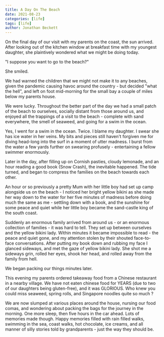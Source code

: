 ```yaml
---
title: A Day On The Beach
date: 2021-08-23
categories: [life]
tags: [life]
author: Jonathan Beckett
---
```


On the final day of our visit with my parents on the coast, the sun arrived. After looking out of the kitchen window at breakfast time with my youngest daughter, she plaintively wondered what we might be doing today.

"I suppose you want to go to the beach?"

She smiled.

We had warned the children that we might not make it to any beaches, given the pandemic causing havoc around the country - but decided "what the hell", and left on foot mid-morning for the small bay a couple of miles below my parents house.

We were lucky. Throughout the better part of the day we had a small patch of the beach to ourselves, socially distant from those around us, and enjoyed all the trappings of a visit to the beach - complete with sand everywhere, the smell of seaweed, and going for a swim in the ocean.

Yes, I went for a swim in the ocean. Twice. I blame my daughter. I swear she has ice water in her veins. My bits and pieces still haven't forgiven me for diving head-long into the surf in a moment of utter madness. I burst from the water a few yards further on swearing profusely - entertaining a fellow swimmer enormously.

Later in the day, after filling up on Cornish pasties, cloudy lemonade, and an hour reading a good book (Snow Crash), the inevitable happened. The tide turned, and began to compress the families on the beach towards each other.

An hour or so previously a pretty Mum with her little boy had set up camp alongside us on the beach - I noticed her bright yellow bikini as she made her way down to the water for her five minutes of madness before doing much the same as me - settling down with a book, and the sunshine for some peace and quiet while her little boy became the sand-castle king of the south coast.

Suddenly an enormous family arrived from around us - or an enormous collection of families - it was hard to tell. They set up between ourselves and the yellow bikini lady. Within minutes it became impossible to read - the peace and quiet gone, and my attention stolen by their shouted face-to-face conversations. After putting my book down and rubbing my face I glanced sideways, and met the gaze of yellow bikini lady. She shot me a sideways grin, rolled her eyes, shook her head, and rolled away from the family from hell.

We began packing our things minutes later.

This evening my parents ordered takeaway food from a Chinese restaurant in a nearby village. We have not eaten chinese food for YEARS (due to two of our daughters being gluten-free), and it was GLORIOUS. Who knew you could miss seaweed, spring rolls, and Singapore noodles quite so much ?

We are now slumped at various places around the house, nursing our food comas, and wondering about packing the bags for the journey in the morning. One more sleep, then five hours in the car ahead. Lots of memories made though. Happy memories filled with rain filled walks, swimming in the sea, coast walks, hot chocolate, ice creams, and all manner of silly stories told by grandparents - just the way they should be.